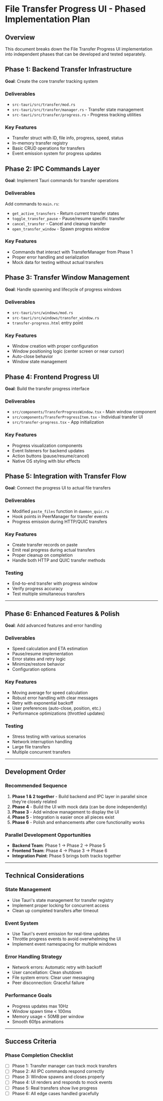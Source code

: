 # File Transfer Progress UI - Phased Implementation Plan

## Overview
This document breaks down the File Transfer Progress UI implementation into independent phases that can be developed and tested separately.

## Phase 1: Backend Transfer Infrastructure
**Goal**: Create the core transfer tracking system

### Deliverables
- `src-tauri/src/transfer/mod.rs`
- `src-tauri/src/transfer/manager.rs` - Transfer state management
- `src-tauri/src/transfer/progress.rs` - Progress tracking utilities

### Key Features
- Transfer struct with ID, file info, progress, speed, status
- In-memory transfer registry
- Basic CRUD operations for transfers
- Event emission system for progress updates


## Phase 2: IPC Commands Layer
**Goal**: Implement Tauri commands for transfer operations

### Deliverables
Add commands to `main.rs`:
- `get_active_transfers` - Return current transfer states
- `toggle_transfer_pause` - Pause/resume specific transfer
- `cancel_transfer` - Cancel and cleanup transfer
- `open_transfer_window` - Spawn progress window

### Key Features
- Commands that interact with TransferManager from Phase 1
- Proper error handling and serialization
- Mock data for testing without actual transfers


## Phase 3: Transfer Window Management
**Goal**: Handle spawning and lifecycle of progress windows

### Deliverables
- `src-tauri/src/windows/mod.rs`
- `src-tauri/src/windows/transfer_window.rs`
- `transfer-progress.html` entry point

### Key Features
- Window creation with proper configuration
- Window positioning logic (center screen or near cursor)
- Auto-close behavior
- Window state management


## Phase 4: Frontend Progress UI
**Goal**: Build the transfer progress interface

### Deliverables
- `src/components/TransferProgressWindow.tsx` - Main window component
- `src/components/TransferProgressItem.tsx` - Individual transfer UI
- `src/transfer-progress.tsx` - App initialization

### Key Features
- Progress visualization components
- Event listeners for backend updates
- Action buttons (pause/resume/cancel)
- Native OS styling with blur effects


## Phase 5: Integration with Transfer Flow
**Goal**: Connect the progress UI to actual file transfers

### Deliverables
- Modified `paste_files` function in `daemon_quic.rs`
- Hook points in PeerManager for transfer events
- Progress emission during HTTP/QUIC transfers

### Key Features
- Create transfer records on paste
- Emit real progress during actual transfers
- Proper cleanup on completion
- Handle both HTTP and QUIC transfer methods

### Testing
- End-to-end transfer with progress window
- Verify progress accuracy
- Test multiple simultaneous transfers

---

## Phase 6: Enhanced Features & Polish
**Goal**: Add advanced features and error handling

### Deliverables
- Speed calculation and ETA estimation
- Pause/resume implementation
- Error states and retry logic
- Minimize/restore behavior
- Configuration options

### Key Features
- Moving average for speed calculation
- Robust error handling with clear messages
- Retry with exponential backoff
- User preferences (auto-close, position, etc.)
- Performance optimizations (throttled updates)

### Testing
- Stress testing with various scenarios
- Network interruption handling
- Large file transfers
- Multiple concurrent transfers

---

## Development Order

### Recommended Sequence
1. **Phase 1 & 2 together** - Build backend and IPC layer in parallel since they're closely related
2. **Phase 4** - Build the UI with mock data (can be done independently)
3. **Phase 3** - Add window management to display the UI
4. **Phase 5** - Integration is easier once all pieces exist
5. **Phase 6** - Polish and enhancements after core functionality works

### Parallel Development Opportunities
- **Backend Team**: Phase 1 → Phase 2 → Phase 5
- **Frontend Team**: Phase 4 → Phase 3 → Phase 6
- **Integration Point**: Phase 5 brings both tracks together

---

## Technical Considerations

### State Management
- Use Tauri's state management for transfer registry
- Implement proper locking for concurrent access
- Clean up completed transfers after timeout

### Event System
- Use Tauri's event emission for real-time updates
- Throttle progress events to avoid overwhelming the UI
- Implement event namespacing for multiple windows

### Error Handling Strategy
- Network errors: Automatic retry with backoff
- User cancellation: Clean shutdown
- File system errors: Clear user messaging
- Peer disconnection: Graceful failure

### Performance Goals
- Progress updates max 10Hz
- Window spawn time < 100ms
- Memory usage < 50MB per window
- Smooth 60fps animations

---

## Success Criteria

### Phase Completion Checklist
- [ ] Phase 1: Transfer manager can track mock transfers
- [ ] Phase 2: All IPC commands respond correctly
- [ ] Phase 3: Window spawns and closes properly
- [ ] Phase 4: UI renders and responds to mock events
- [ ] Phase 5: Real transfers show live progress
- [ ] Phase 6: All edge cases handled gracefully
